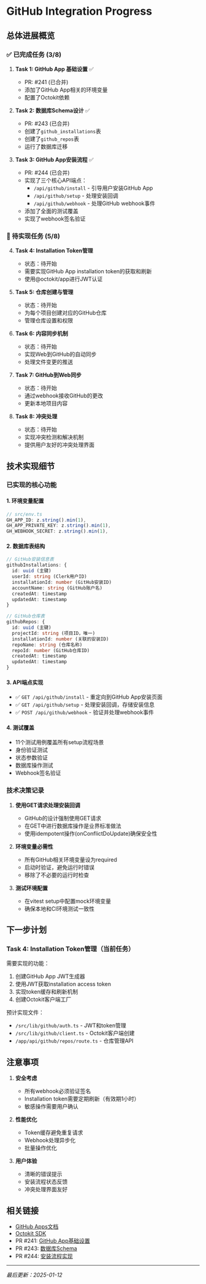 # GitHub Integration Progress

## 总体进展概览

### ✅ 已完成任务 (3/8)

1. **Task 1: GitHub App 基础设置** ✅
   - PR: #241 (已合并)
   - 添加了GitHub App相关的环境变量
   - 配置了Octokit依赖

2. **Task 2: 数据库Schema设计** ✅ 
   - PR: #243 (已合并)
   - 创建了`github_installations`表
   - 创建了`github_repos`表
   - 运行了数据库迁移

3. **Task 3: GitHub App安装流程** ✅
   - PR: #244 (已合并)
   - 实现了三个核心API端点：
     - `/api/github/install` - 引导用户安装GitHub App
     - `/api/github/setup` - 处理安装回调
     - `/api/github/webhook` - 处理GitHub webhook事件
   - 添加了全面的测试覆盖
   - 实现了webhook签名验证

### 🚧 待实现任务 (5/8)

4. **Task 4: Installation Token管理** 
   - 状态：待开始
   - 需要实现GitHub App installation token的获取和刷新
   - 使用@octokit/app进行JWT认证

5. **Task 5: 仓库创建与管理**
   - 状态：待开始
   - 为每个项目创建对应的GitHub仓库
   - 管理仓库设置和权限

6. **Task 6: 内容同步机制**
   - 状态：待开始
   - 实现Web到GitHub的自动同步
   - 处理文件变更的推送

7. **Task 7: GitHub到Web同步**
   - 状态：待开始
   - 通过webhook接收GitHub的更改
   - 更新本地项目内容

8. **Task 8: 冲突处理**
   - 状态：待开始
   - 实现冲突检测和解决机制
   - 提供用户友好的冲突处理界面

## 技术实现细节

### 已实现的核心功能

#### 1. 环境变量配置
```typescript
// src/env.ts
GH_APP_ID: z.string().min(1),
GH_APP_PRIVATE_KEY: z.string().min(1),  
GH_WEBHOOK_SECRET: z.string().min(1),
```

#### 2. 数据库表结构
```typescript
// GitHub安装信息表
githubInstallations: {
  id: uuid (主键)
  userId: string (Clerk用户ID)
  installationId: number (GitHub安装ID)
  accountName: string (GitHub账户名)
  createdAt: timestamp
  updatedAt: timestamp
}

// GitHub仓库表
githubRepos: {
  id: uuid (主键)
  projectId: string (项目ID，唯一)
  installationId: number (关联的安装ID)
  repoName: string (仓库名称)
  repoId: number (GitHub仓库ID)
  createdAt: timestamp
  updatedAt: timestamp
}
```

#### 3. API端点实现
- ✅ `GET /api/github/install` - 重定向到GitHub App安装页面
- ✅ `GET /api/github/setup` - 处理安装回调，存储安装信息
- ✅ `POST /api/github/webhook` - 验证并处理webhook事件

#### 4. 测试覆盖
- 11个测试用例覆盖所有setup流程场景
- 身份验证测试
- 状态参数验证
- 数据库操作测试
- Webhook签名验证

### 技术决策记录

1. **使用GET请求处理安装回调**
   - GitHub的设计强制使用GET请求
   - 在GET中进行数据库操作是业界标准做法
   - 使用idempotent操作(onConflictDoUpdate)确保安全性

2. **环境变量必需性**
   - 所有GitHub相关环境变量设为required
   - 启动时验证，避免运行时错误
   - 移除了不必要的运行时检查

3. **测试环境配置**
   - 在vitest setup中配置mock环境变量
   - 确保本地和CI环境测试一致性

## 下一步计划

### Task 4: Installation Token管理（当前任务）

需要实现的功能：
1. 创建GitHub App JWT生成器
2. 使用JWT获取installation access token
3. 实现token缓存和刷新机制
4. 创建Octokit客户端工厂

预计实现文件：
- `/src/lib/github/auth.ts` - JWT和token管理
- `/src/lib/github/client.ts` - Octokit客户端创建
- `/app/api/github/repos/route.ts` - 仓库管理API

## 注意事项

1. **安全考虑**
   - 所有webhook必须验证签名
   - Installation token需要定期刷新（有效期1小时）
   - 敏感操作需要用户确认

2. **性能优化**
   - Token缓存避免重复请求
   - Webhook处理异步化
   - 批量操作优化

3. **用户体验**
   - 清晰的错误提示
   - 安装流程状态反馈
   - 冲突处理界面友好

## 相关链接

- [GitHub Apps文档](https://docs.github.com/en/apps)
- [Octokit SDK](https://github.com/octokit/octokit.js)
- PR #241: [GitHub App基础设置](https://github.com/uspark-hq/uspark/pull/241)
- PR #243: [数据库Schema](https://github.com/uspark-hq/uspark/pull/243)
- PR #244: [安装流程实现](https://github.com/uspark-hq/uspark/pull/244)

---
*最后更新：2025-01-12*
